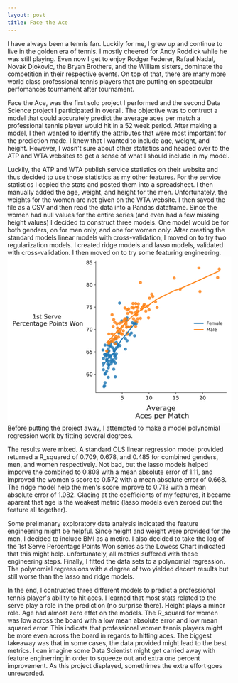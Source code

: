 ```yaml
---
layout: post
title: Face the Ace
---
```


I have always been a tennis fan. Luckily for me, I grew up and continue to live in the golden era of tennis. I mostly cheered for Andy Roddick while he was still playing. Even now I get to enjoy Rodger Federer, Rafael Nadal, Novak Djokovic, the Bryan Brothers, and the William sisters, dominate the competition in their respective events. On top of that, there are many more world class professional tennis players that are putting on spectacular perfomances tournament after tournament. 

Face the Ace, was the first solo project I performed and the second Data Science project I participated in overall. The objective was to contruct a model that could accurately predict the average aces per match a professional tennis player would hit in a 52 week period. After making a model, I then wanted to identify the attributes that were most important for the prediction made. I knew that I wanted to include age, weight, and height. However, I wasn't sure about other statistics and headed over to the ATP and WTA websites to get a sense of what I should include in my model.

Luckily, the ATP and WTA publish service statistics on their website and thus decided to use those statistics as my other features. For the service statistics I copied the stats and posted them into a spreadsheet. I then manually added the age, weight, and height for the men. Unfortunately, the weights for the women are not given on the WTA website. I then saved the file as a CSV and then read the data into a Pandas dataframe. Since the women had null values for the entire series (and even had a few missing height values) I decided to construct three models. One model would be for both genders, on for men only, and one for women only. After creating the standard models linear models with cross-validation, I moved on to try two regularization models. I created ridge models and lasso models, validated with cross-validation. I then moved on to try some featuring engineering.
![One indication that feature engineering might help](/images/tennis_model_images/lowess_1st_serve.svg) Before putting the project away, I attempted to make a model polynomial regression work by fitting several degrees.

The results were mixed. A standard OLS linear regression model provided returned a R_squared of 0.709, 0.678, and 0.485 for combined genders, men, and women respectively. Not bad, but the lasso models helped imporve the combined to 0.808 with a mean absolute error of 1.11, and improved the women's score to 0.572 with a mean absolute error of 0.668. The ridge model help the men's score improve to 0.713 with a mean absolute error of 1.082. Glacing at the coefficients of my features, it became aparent that age is the weakest metric (lasso models even zeroed out the feature all together).

Some prelimanary exploratory data analysis indicated the feature engineering might be helpful. Since height and weight were provided for the men, I decided to include BMI as a metirc. I also decided to take the log of the 1st Serve Percentage Points Won series as the Lowess Chart indicated that this might help. unfortunately, all metrics suffered with these engineering steps. Finally, I fitted the data sets to a polynomial regression. The polynomial regressions with a degree of two yielded decent results but still worse than the lasso and ridge models.

In the end, I contructed three different models to predict a professional tennis player's ability to hit aces. I learned that most stats related to the serve play a role in the prediction (no surprise there). Height plays a minor role. Age had almost zero effet on the models. The R_squard for women was low across the board with a low mean absolute error and low mean squared error. This indicats that professional women tennis players might be more even across the board in regards to hitting aces. The biggest takeaway was that in some cases, the data provided might lead to the best metrics. I can imagine some Data Scientist might get carried away with feature enginerring in order to squeeze out and extra one percent improvement. As this project displayed, somethimes the extra effort goes unrewarded.